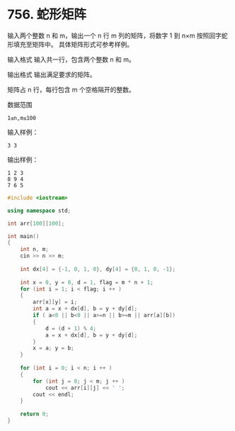 # 756. 蛇形矩阵

输入两个整数 n 和 m，输出一个 n 行 m 列的矩阵，将数字 1 到 n×m 按照回字蛇形填充至矩阵中。
具体矩阵形式可参考样例。

输入格式
输入共一行，包含两个整数 n 和 m。

输出格式
输出满足要求的矩阵。

矩阵占 n 行，每行包含 m 个空格隔开的整数。

数据范围
```
1≤n,m≤100
```
输入样例：
```
3 3
```
输出样例：
```
1 2 3
8 9 4
7 6 5
```



```c++
#include <iostream>

using namespace std;

int arr[100][100];

int main()
{
    int n, m;
    cin >> n >> m;
    
    int dx[4] = {-1, 0, 1, 0}, dy[4] = {0, 1, 0, -1};
    
    int x = 0, y = 0, d = 1, flag = m * n + 1;
    for (int i = 1; i < flag; i ++ )
    {
        arr[x][y] = i;
        int a = x + dx[d], b = y + dy[d];
        if ( a<0 || b<0 || a>=n || b>=m || arr[a][b])
        {
            d = (d + 1) % 4;
            a = x + dx[d], b = y + dy[d];
        }
        x = a; y = b;
    }
    
    for (int i = 0; i < n; i ++ )
    {
        for (int j = 0; j < m; j ++ )
            cout << arr[i][j] << ' ';
        cout << endl;
    }
    
    return 0;
}
```
